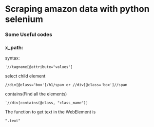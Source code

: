 # Scraping amazon data with python selenium

### Some Useful codes

### x_path:

syntax: 
    
    '//tagname[@attribute="values"]

select child element 

    //div[@class='box']/h1/span or //div[@class='box']//span

contains(Find all the elements)

    `//div[contains(@class, "class_name")]

The function to get text in the WebElement is 

    ".text"
